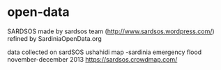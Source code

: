 open-data
=========
SARDSOS made by sardsos team (http://www.sardsos.wordpress.com/)
refined by SardiniaOpenData.org

data collected on sardSOS ushahidi map -sardinia emergency flood november-december 2013
https://sardsos.crowdmap.com/
